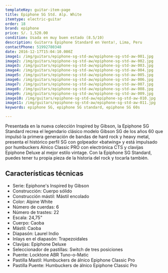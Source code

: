 ```yaml
---
templateKey: guitar-item-page
title: Epiphone SG Std. Alp. White
itemtype: electric-guitar
order: 18
brand: epiphone
price: S/. 1,520.00
condition: Usada en muy buen estado (8.5/10)
description: Guitarra Epiphone Standard en Venta!, Lima, Peru
contactPhone: 51992780348
date: 2016-12-17T15:04:10.000Z
image1: /img/guitars/epiphone-sg-std-aw/epiphone-sg-std-aw-001.jpg
image2: /img/guitars/epiphone-sg-std-aw/epiphone-sg-std-aw-002.jpg
image3: /img/guitars/epiphone-sg-std-aw/epiphone-sg-std-aw-003.jpg
image4: /img/guitars/epiphone-sg-std-aw/epiphone-sg-std-aw-004.jpg
image5: /img/guitars/epiphone-sg-std-aw/epiphone-sg-std-aw-005.jpg
image6: /img/guitars/epiphone-sg-std-aw/epiphone-sg-std-aw-006.jpg
image7: /img/guitars/epiphone-sg-std-aw/epiphone-sg-std-aw-007.jpg
image8: /img/guitars/epiphone-sg-std-aw/epiphone-sg-std-aw-008.jpg
image9: /img/guitars/epiphone-sg-std-aw/epiphone-sg-std-aw-009.jpg
image10: /img/guitars/epiphone-sg-std-aw/epiphone-sg-std-aw-010.jpg
image11: /img/guitars/epiphone-sg-std-aw/epiphone-sg-std-aw-011.jpg
keywords: epiphone SG, epiphone SG standard, epiphone SG 60s

---
```

Presentada en la nueva colección Inspired by Gibson, la Epiphone SG Standard recrea el legendario clásico modelo Gibson SG de los años 60 que impulsó la primera generación de bandas de hard rock y heavy metal, presenta el histórico perfil SG con golpeador «batwing» y está impulsado por humbuckers Alnico Classic PRO con electrónica CTS y clavijas Epiphone Deluxe al mejor estilo vintage. Con la Epiphone SG Standard, puedes tener tu propia pieza de la historia del rock y tocarla también.

## Características técnicas

* Serie: Epiphone's Inspired by Gibson
* Construcción: Cuerpo sólido
* Construcción mástil: Mástil encolado
* Color: Alpine White
* Número de cuerdas: 6
* Número de trastes: 22
* Escala: 24,75"
* Cuerpo: Caoba
* Mástil: Caoba
* Diapasón: Laurel Indio
* Inlays en el diapasón: Trapezoidales
* Clavijas: Epiphone Deluxe
* Seleccionador de pastillas: Switch de tres posiciones
* Puente: Locktone ABR Tuno-o-Matic
* Pastilla Mastil: Humbuckers de álnico Epiphone Classic Pro
* Pastilla Puente: Humbuckers de álnico Epiphone Classic Pro